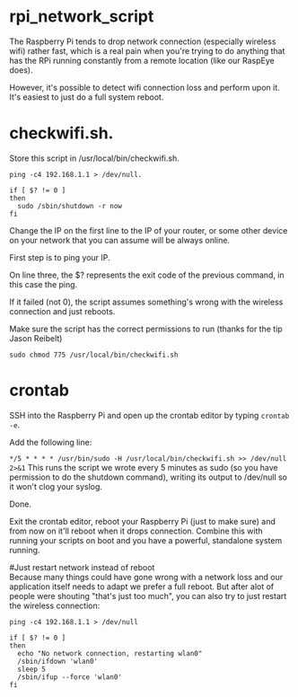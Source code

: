 # rpi_network_script
The Raspberry Pi tends to drop network connection (especially wireless wifi) rather fast, which is a real pain when you're trying to do anything that has the RPi running constantly from a remote location (like our RaspEye does).  

However, it's possible to detect wifi connection loss and perform upon it. It's easiest to just do a full system reboot.  

# checkwifi.sh.   
Store this script in /usr/local/bin/checkwifi.sh.  

```
ping -c4 192.168.1.1 > /dev/null. 
 
if [ $? != 0 ] 
then
  sudo /sbin/shutdown -r now
fi
```

Change the IP on the first line to the IP of your router, or some other device on your network that you can assume will be always online.

First step is to ping your IP.

On line three, the $? represents the exit code of the previous command, in this case the ping.

If it failed (not 0), the script assumes something's wrong with the wireless connection and just reboots.

Make sure the script has the correct permissions to run (thanks for the tip Jason Reibelt)

`sudo chmod 775 /usr/local/bin/checkwifi.sh`

# crontab
SSH into the Raspberry Pi and open up the crontab editor by typing `crontab -e`.  

Add the following line:

`*/5 * * * * /usr/bin/sudo -H /usr/local/bin/checkwifi.sh >> /dev/null 2>&1`
This runs the script we wrote every 5 minutes as sudo (so you have permission to do the shutdown command), writing its output to /dev/null so it won't clog your syslog.  

Done.  

Exit the crontab editor, reboot your Raspberry Pi (just to make sure) and from now on it'll reboot when it drops connection. Combine this with running your scripts on boot and you have a powerful, standalone system running.  

#Just restart network instead of reboot  
Because many things could have gone wrong with a network loss and our application itself needs to adapt we prefer a full reboot. But after alot of people were shouting "that's just too much", you can also try to just restart the wireless connection:  

```
ping -c4 192.168.1.1 > /dev/null
 
if [ $? != 0 ] 
then
  echo "No network connection, restarting wlan0"
  /sbin/ifdown 'wlan0'
  sleep 5
  /sbin/ifup --force 'wlan0'
fi
```
